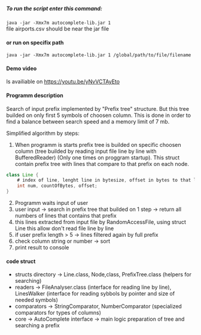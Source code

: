 ##### To run the script enter this command:  
`java -jar -Xmx7m autocomplete-lib.jar 1`  
file airports.csv should be near the jar file  

#### or run on specifix path
`java -jar -Xmx7m autocomplete-lib.jar 1 /global/path/to/file/filename`  


#### Demo video
Is availiable on https://youtu.be/yNvVCTAyEto

#### Programm description

Search of input prefix implemented by "Prefix tree" structure. But this tree builded on only first 5 symbols of choosen column. This is done in order to find a balance between search speed and a memory limit of 7 mb.  

Simplified algorithm by steps:  
1. When programm is starts prefix tree is builded on specific choosen column (tree builded by reading input file line by line with BufferedReader) (Only one times on proggram startup). This struct contain prefix tree with lines that compare to that prefix on each node.  

```java
class Line {
    # index of line, lenght line in bytesize, offset in bytes to that line
    int num, countOfBytes, offset;
}
```

2. Programm waits input of user
3. user input -> search in prefix tree that builded on 1 step -> return all numbers of lines that contains that prefix
4. this lines extracted from input file by RandomAccessFile, using struct Line this allow don't read file line by line
5. if user prefix length > 5 -> lines filtered again by full prefix
6. check column string or number -> sort
7. print result to console

#### code struct
* structs directory -> Line.class, Node,class, PrefixTree.class (helpers for searching)
* readers -> FileAnalyser.class (interface for reading line by line), LinesWalker (interface for reading sybbols by pointer and size of needed symbols)
* comparators -> StringComparator, NumberComparator (specialized comparators for types of columns)
* core -> AutoComplete interface -> main logic preparation of tree and searching a prefix